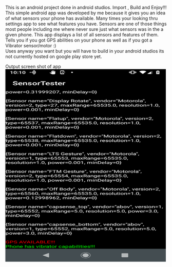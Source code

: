 This is an android project done in android studios. Import , Build and Enjoy!!!
<br>
This simple android app was developed by me because it gives you an idea of what sensors your phone has available. Many times your looking thru settings app to see what features you have. Sensors are one of those things most people including me where never sure just what sensors was in the a given phone. This app displays a list of all sensors and features of them. Tells you if you got GPS abilities on your phone as well as if you got a Vibrator sensor/motor :)
<br>
Uses anyway you want but you will have to build in your android studios its not currently hosted on google play store yet.

Output screen shot of app 
 <img src="ScreenShotOFSensorTester.png" alt="SensorTester" width="500" height="600"> 
